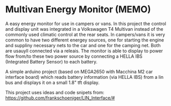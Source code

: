 # Multivan Energy Monitor (MEMO)

A easy energy monitor for use in campers or vans. In this project the control and display unit was integrated in a Volkswagen T4 Multivan instead of the commonly used climatic control at the rear seats.
In campers/vans it is very common to have two different energey sources, one for starting the engine and suppliny necessary nets to the car and one for the camping net. Both are usauyll connected via a releais.
The monitor is able to display to power flow from/to these two power source by connecting a HELLA IBS (Integrated Battery Sensor) to each battery.


A simple arduino project (based on MEGA2650 with Macchina M2 car interface board) which reads battery information (via HELLA IBS) from a lin bus and displays it on a small 1.8" tft display.

This project uses ideas and code snipets from: https://github.com/frankschoeniger/LIN_Interface/# 
